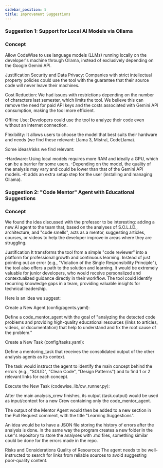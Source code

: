 ```yaml
---
sidebar_position: 5
title: Improvement Suggestions
---
```


### Suggestion 1: Support for Local AI Models via Ollama

### Concept
Allow CodeWise to use language models (LLMs) running locally on the developer's machine through Ollama, instead of exclusively depending on the Google Gemini API.

Justification
Security and Data Privacy: Companies with strict intellectual property policies could use the tool with the guarantee that their source code will never leave their machines.

Cost Reduction: We had issues with restrictions depending on the number of characters last semester, which limits the tool. We believe this can remove the need for paid API keys and the costs associated with Gemini API consumption, making the tool more efficient.

Offline Use: Developers could use the tool to analyze their code even without an internet connection.

Flexibility: It allows users to choose the model that best suits their hardware and needs (we find these relevant: Llama 3, Mistral, CodeLlama).

Some ideas/risks we find relevant:

-Hardware: Using local models requires more RAM and ideally a GPU, which can be a barrier for some users.
-Depending on the model, the quality of the analysis may vary and could be lower than that of the Gemini API models.
-It adds an extra setup step for the user (installing and managing Ollama).

### Suggestion 2: "Code Mentor" Agent with Educational Suggestions

### Concept
We found the idea discussed with the professor to be interesting: adding a new AI agent to the team that, based on the analyses of S.O.L.I.D., architecture, and "code smells", acts as a mentor, suggesting articles, courses, or videos to help the developer improve in areas where they are struggling.

Justification
It transforms the tool from a simple "code reviewer" into a platform for professional growth and continuous learning.
Instead of just pointing out an error (e.g., "Violation of the Single Responsibility Principle"), the tool also offers a path to the solution and learning.
It would be extremely valuable for junior developers, who would receive personalized and contextualized guidance directly in their workflow.
The tool could identify recurring knowledge gaps in a team, providing valuable insights for technical leadership.

Here is an idea we suggest:

Create a New Agent (config/agents.yaml):

Define a code_mentor_agent with the goal of "analyzing the detected code problems and providing high-quality educational resources (links to articles, videos, or documentation) that help to understand and fix the root cause of the problem."

Create a New Task (config/tasks.yaml):

Define a mentoring_task that receives the consolidated output of the other analysis agents as its context.

The task would instruct the agent to identify the main concept behind the errors (e.g., "SOLID", "Clean Code", "Design Patterns") and to find 1 or 2 relevant links for each concept.

Execute the New Task (codewise_lib/cw_runner.py):

After the main analysis_crew finishes, its output (task.output) would be used as input/context for a new Crew containing only the code_mentor_agent.

The output of the Mentor Agent would then be added to a new section in the Pull Request comment, with the title "Learning Suggestions".

An idea would be to have a JSON file storing the history of errors after the analysis is done. In the same way the program creates a new folder in the user's repository to store the analyses with .md files, something similar could be done for the errors made in the repo.

Risks and Considerations
Quality of Resources: The agent needs to be well-instructed to search for links from reliable sources to avoid suggesting poor-quality content.